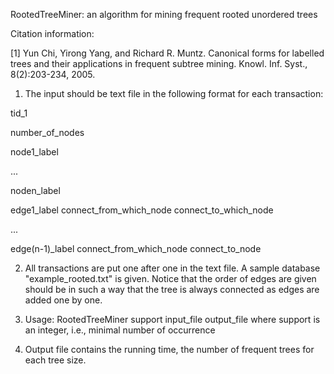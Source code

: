 RootedTreeMiner: an algorithm for mining frequent rooted unordered trees

Citation information:

[1] Yun Chi, Yirong Yang, and Richard R. Muntz. Canonical forms for labelled trees and their applications in frequent subtree mining. Knowl. Inf. Syst., 8(2):203-234, 2005.

1) The input should be text file in the following format for each transaction:

tid_1

number_of_nodes

node1_label

...

noden_label

edge1_label connect_from_which_node connect_to_which_node

...

edge(n-1)_label connect_from_which_node connect_to_node

2) All transactions are put one after one in the text file. A sample database "example_rooted.txt" is given. Notice that the order of edges are given should be in such a way that the tree is always connected as edges are added one by one.

3) Usage: RootedTreeMiner support input_file output_file
where support is an integer, i.e., minimal number of occurrence

4) Output file contains the running time, the number of frequent trees for each tree size.
